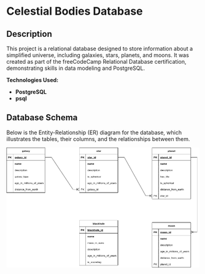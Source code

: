 # Celestial Bodies Database

## Description
This project is a relational database designed to store information about a simplified universe, including galaxies, stars, planets, and moons. It was created as part of the freeCodeCamp Relational Database certification, demonstrating skills in data modeling and PostgreSQL.

**Technologies Used:**
* **PostgreSQL**
* **psql**

## Database Schema
Below is the Entity-Relationship (ER) diagram for the database, which illustrates the tables, their columns, and the relationships between them.

![Celestial Bodies Database ER Diagram](CelestialBodiesDatabase.png)
